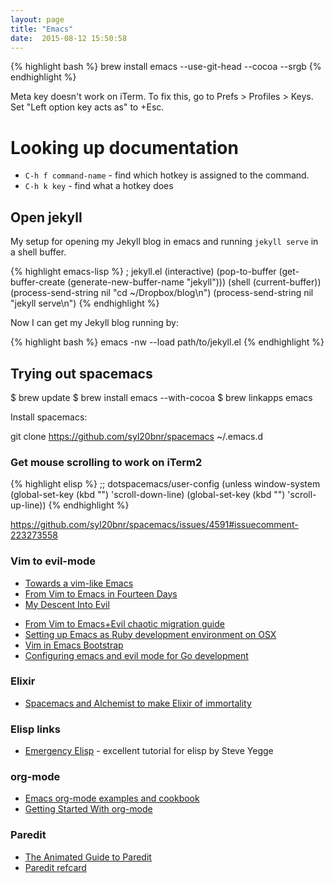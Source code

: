```yaml
---
layout: page
title: "Emacs"
date:  2015-08-12 15:50:58
---
```


{% highlight bash %}
brew install emacs --use-git-head --cocoa --srgb
{% endhighlight %}

Meta key doesn't work on iTerm.
To fix this, go to Prefs > Profiles > Keys.
Set "Left option key acts as" to +Esc.

# Looking up documentation

- `C-h f command-name` - find which hotkey is assigned to the command.
- `C-h k key` - find what a hotkey does

## Open jekyll

My setup for opening my Jekyll blog in emacs
and running `jekyll serve` in a shell buffer.

{% highlight emacs-lisp %}
; jekyll.el
(interactive)
(pop-to-buffer (get-buffer-create (generate-new-buffer-name "jekyll")))
(shell (current-buffer))
(process-send-string nil "cd ~/Dropbox/blog\n")
(process-send-string nil "jekyll serve\n")
{% endhighlight %}

Now I can get my Jekyll blog running by:

{% highlight bash %}
emacs -nw --load path/to/jekyll.el
{% endhighlight %}

## Trying out spacemacs

$ brew update
$ brew install emacs --with-cocoa
$ brew linkapps emacs

Install spacemacs:

git clone https://github.com/syl20bnr/spacemacs ~/.emacs.d

### Get mouse scrolling to work on iTerm2

{% highlight elisp %}
;; dotspacemacs/user-config
(unless window-system
  (global-set-key (kbd "<mouse-4>") 'scroll-down-line)
  (global-set-key (kbd "<mouse-5>") 'scroll-up-line))
{% endhighlight %}

<https://github.com/syl20bnr/spacemacs/issues/4591#issuecomment-223273558>

### Vim to evil-mode

- [Towards a vim-like Emacs](http://nathantypanski.com/blog/2014-08-03-a-vim-like-emacs-config.html)
- [From Vim to Emacs in Fourteen Days](http://blog.aaronbieber.com/2015/05/24/from-vim-to-emacs-in-fourteen-days.html)
- [My Descent Into Evil](https://medium.com/@bryangarza/my-descent-into-evil-98f7017475b6)
* [From Vim to Emacs+Evil chaotic migration guide](http://juanjoalvarez.net/es/detail/2014/sep/19/vim-emacsevil-chaotic-migration-guide/)
* [Setting up Emacs as Ruby development environment on OSX](http://crypt.codemancers.com/posts/2013-09-26-setting-up-emacs-as-development-environment-on-osx/)
* [Vim in Emacs Bootstrap](http://bling.github.io/blog/2013/09/09/vim-in-emacs-bootstrap/)
* [Configuring emacs and evil mode for Go development](http://jen20.com/2015/02/06/configuring-emacs-for-go-part-1.html)


### Elixir

- [Spacemacs and Alchemist to make Elixir of immortality](http://www.zohaib.me/spacemacs-and-alchemist-to-make-elixir-of-immortality/)

### Elisp links

* [Emergency Elisp](http://steve-yegge.blogspot.in/2008/01/emergency-elisp.html) -
  excellent tutorial for elisp by Steve Yegge

### org-mode

- [Emacs org-mode examples and cookbook](http://ehneilsen.net/notebook/orgExamples/org-examples.html)
- [Getting Started With org-mode](https://www.youtube.com/watch?v=SzA2YODtgK4)

### Paredit

- [The Animated Guide to Paredit](http://danmidwood.com/content/2014/11/21/animated-paredit.html)
- [Paredit refcard](http://pub.gajendra.net/src/paredit-refcard.pdf)

